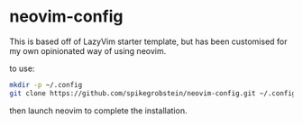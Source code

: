 # neovim-config

This is based off of LazyVim starter template, but has been customised for my own opinionated way of using neovim.

to use:

```bash
mkdir -p ~/.config
git clone https://github.com/spikegrobstein/neovim-config.git ~/.config/nvim
```

then launch neovim to complete the installation.
